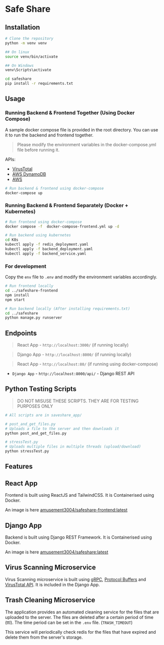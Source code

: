 # Safe Share

## Installation

```bash
# Clone the repository
python -m venv venv

## On linux
source venv/bin/activate

## On Windows
venv\Scripts\activate

cd safeshare
pip install -r requirements.txt
```

## Usage

### Running Backend & Frontend Together (Using Docker Compose)

A sample docker compose file is provided in the root directory. You can use it to run the backend and frontend together.

> Please modify the environment variables in the docker-compose.yml file before running it.
 
APIs:
- [VirusTotal](https://developers.virustotal.com/v3.0/reference)
- [AWS DynamoDB](https://docs.aws.amazon.com/amazondynamodb/latest/developerguide/Introduction.html)
- [AWS](https://aws.amazon.com/)

```bash
# Run backend & frontend using docker-compose
docker-compose up
```

### Running Backend & Frontend Separately (Docker + Kubernetes)
```bash
# Run frontend using docker-compose
docker compose -f  docker-compose-frontend.yml up -d

# Run backend using kubernetes
cd K8s
kubectl apply -f redis_deployment.yaml
kubectl apply -f backend_deployment.yaml
kubectl apply -f backend_service.yaml
```
### For development

Copy the `env` file to `.env` and modify the environment variables accordingly.

```bash
# Run frontend locally
cd ../safeshare-frontend
npm install
npm start

# Run backend locally (After installing requirements.txt)
cd ../safeshare
python manage.py runserver
```

## Endpoints

> React App - `http://localhost:3000/` (if running locally)

> Django App - `http://localhost:8000/` (if running locally)

> React App - `http://localhost:80/` (if running using docker-compose)

- `Django App` - `http://localhost:8000/api/` - Django REST API

## Python Testing Scripts

>DO NOT MISUSE THESE SCRIPTS. THEY ARE FOR TESTING PURPOSES ONLY

```bash
# All scripts are in saveshare_app/

# post_and_get_files.py
# Uploads a file to the server and then downloads it
python post_and_get_files.py

# stressTest.py
# Uploads multiple files in multiple threads (upload/download)
python stressTest.py
```

## Features

## React App

Frontend is built using ReactJS and TailwindCSS. It is Containerised using Docker.

An image is here [amusement3004/safeshare-frontend:latest](https://hub.docker.com/repository/docker/amusement3004/safeshare-frontend)

## Django App

Backend is built using Django REST Framework. It is Containerised using Docker.

An image is here [amusement3004/safeshare:latest](https://hub.docker.com/repository/docker/amusement3004/safeshare)

## Virus Scanning Microservice

Virus Scanning microservice is built using [gRPC](https://grpc.io/), [Protocol Buffers](https://developers.google.com/protocol-buffers)
and [VirusTotal API](https://developers.virustotal.com/v3.0/reference). It is included in the Django App.

## Trash Cleaning Microservice

The application provides an automated cleaning service for the files that are uploaded to the server. 
The files are deleted after a certain period of time (ttl).
The time period can be set in the `.env` file. (`TRASH_TIMEOUT`)

This service will periodically check redis for the files that have expired and delete them from the server's storage.